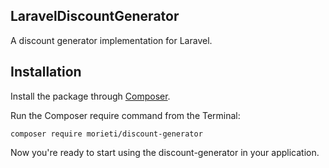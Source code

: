 ## LaravelDiscountGenerator

A discount generator implementation for Laravel.

## Installation

Install the package through [Composer](http://getcomposer.org/).

Run the Composer require command from the Terminal:

    composer require morieti/discount-generator

Now you're ready to start using the discount-generator in your application.
